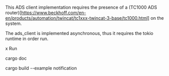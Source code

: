 

This ADS client implementation requires the presence of a (TC1000 ADS router)[https://www.beckhoff.com/en-en/products/automation/twincat/tc1xxx-twincat-3-base/tc1000.html] on the system.

The ads_client is implemented asynchronous, thus it requires the tokio runtime in order run.

x
Run 

cargo doc

cargo build --example notification